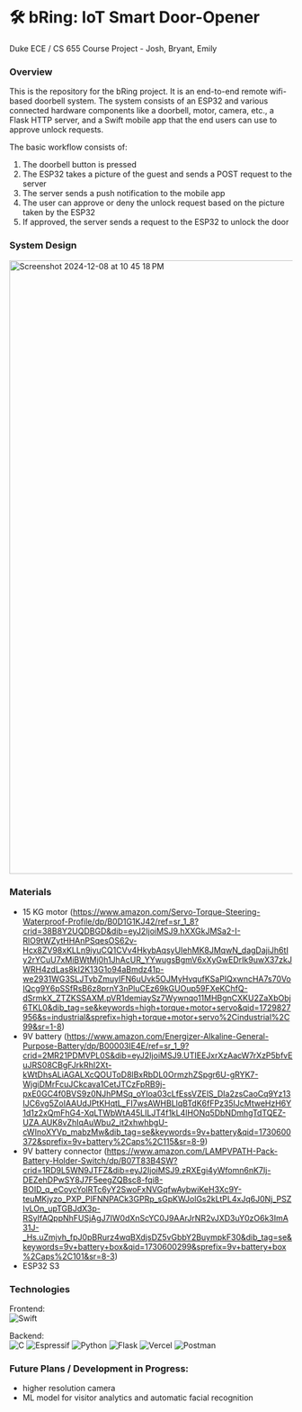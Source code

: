 # 🛠️ bRing: IoT Smart Door-Opener

Duke ECE / CS 655 Course Project - Josh, Bryant, Emily

### Overview

This is the repository for the bRing project. It is an end-to-end remote wifi-based doorbell system. The system consists of an ESP32 and various connected hardware components like a doorbell, motor, camera, etc., a Flask HTTP server, and a Swift mobile app that the end users can use to approve unlock requests.

The basic workflow consists of:
1. The doorbell button is pressed
2. The ESP32 takes a picture of the guest and sends a POST request to the server
3. The server sends a push notification to the mobile app
4. The user can approve or deny the unlock request based on the picture taken by the ESP32
5. If approved, the server sends a request to the ESP32 to unlock the door

### System Design 

<img width="1090" alt="Screenshot 2024-12-08 at 10 45 18 PM" src="https://github.com/user-attachments/assets/ffb5055b-8537-4f0e-997b-65981d656684">

### Materials
- 15 KG motor (https://www.amazon.com/Servo-Torque-Steering-Waterproof-Profile/dp/B0D1G1KJ42/ref=sr_1_8?crid=38B8Y2UQDBGD&dib=eyJ2IjoiMSJ9.hXXGkJMSa2-I-RlO9tWZytHHAnPSqesOS62v-Hcx8ZV98xKLLn9iyuCQ1CVv4HkybAqsyUIehMK8JMqwN_dagDajiJh6tIy2rYCuU7xMiBWtMj0h1JhAcUR_YYwugsBgmV6xXyGwEDrIk9uwX37zkJWRH4zdLas8kI2K13G1o94aBmdz41p-we2931WG3SLJTvbZmuyIFN6uUvk5OJMyHvqufKSaPIQxwncHA7s70VoIQcg9Y6pSSfRsB6z8prnY3nPluCEz69kGUOup59FXeKChfQ-dSrmkX_ZTZKSSAXM.pVR1demiaySz7Wywnqo11MHBgnCXKU2ZaXbObj6TKL0&dib_tag=se&keywords=high+torque+motor+servo&qid=1729827956&s=industrial&sprefix=high+torque+motor+servo%2Cindustrial%2C99&sr=1-8)
- 9V battery (https://www.amazon.com/Energizer-Alkaline-General-Purpose-Battery/dp/B00003IE4E/ref=sr_1_9?crid=2MR21PDMVPL0S&dib=eyJ2IjoiMSJ9.UTIEEJxrXzAacW7rXzP5bfvEuJRS08CBgFJrkRhI2Xt-kWtDhsALiAGALXcQOUToD8lBxRbDL0OrmzhZSpgr6U-gRYK7-WjgiDMrFcuJCkcava1CetJTCzFpRB9j-pxE0GC4f0BVS9z0NJhPMSq_oYIoa03cLfEssVZElS_DIa2zsCaoCq9Yz13IJC6vg5ZoIAAUdJPtKHqtL_FI7wsAWHBLlqBTdK6fFPz35IJcMtweHzH6Y1d1z2xQmFhG4-XqLTWbWtA45LILJT4f1kL4lHONq5DbNDmhgTdTQEZ-UZA.AUK8vZhIqAuWbu2_it2xhwhbgU-cWInoXYVp_mabzMw&dib_tag=se&keywords=9v+battery&qid=1730600372&sprefix=9v+battery%2Caps%2C115&sr=8-9)
- 9V battery connector (https://www.amazon.com/LAMPVPATH-Pack-Battery-Holder-Switch/dp/B07T83B4SW?crid=1RD9L5WN9JTFZ&dib=eyJ2IjoiMSJ9.zRXEgi4yWfomn6nK7Ij-DEZehDPwSY8J7F5eegZQBsc8-fqi8-BOID_q_eCoycYolRTc6yY2SwoFxNVGqfwAybwiKeH3Xc9Y-teuMKjyzo_PXP_PIFNNPACk3GPRp_sGpKWJolGs2kLtPL4xJq6J0Nj_PSZIvLOn_upTGBJdX3p-RSyIfAQppNhFUSjAgJ7IW0dXnScYC0J9AArJrNR2vJXD3uY0zO6k3ImA31J-_Hs.uZmjvh_fpJ0pBRurz4wqBXdjsDZ5vGbbY2BuympkF30&dib_tag=se&keywords=9v+battery+box&qid=1730600299&sprefix=9v+battery+box%2Caps%2C101&sr=8-3)
- ESP32 S3

### Technologies

Frontend:<br>
![Swift](https://img.shields.io/badge/swift-F54A2A?style=for-the-badge&logo=swift&logoColor=white)

Backend:<br>
![C](https://img.shields.io/badge/c-%2300599C.svg?style=for-the-badge&logo=c&logoColor=white) ![Espressif](https://img.shields.io/badge/espressif-E7352C.svg?style=for-the-badge&logo=espressif&logoColor=white) ![Python](https://img.shields.io/badge/python-3670A0?style=for-the-badge&logo=python&logoColor=ffdd54) ![Flask](https://img.shields.io/badge/flask-%23000.svg?style=for-the-badge&logo=flask&logoColor=white) ![Vercel](https://img.shields.io/badge/vercel-%23000000.svg?style=for-the-badge&logo=vercel&logoColor=white) ![Postman](https://img.shields.io/badge/Postman-FF6C37?style=for-the-badge&logo=postman&logoColor=white)

### Future Plans / Development in Progress: 
- higher resolution camera
- ML model for visitor analytics and automatic facial recognition


